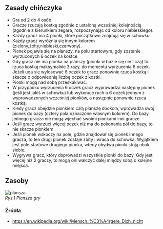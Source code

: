 ## Zasady chińczyka
* Gra od 2 do 4 osób.
* Gracze rzucają kostką zgodnie z ustaloną wcześniej kolejnością (zgodnie z kierunkiem zegara, rozpoczynając od koloru niebieskiego).
* Każdy gracz ma 4 pionki, które początkowo znajdują się w schowku.
* Każdy gracz wyróżnia się innym kolorem (zielony,żółty,niebieski,czerwony).
* Pionek pojawia się na planszy, na polu startowym, gdy zostanie wyrzuconych 6 oczek na kostce.
* Gdy gracz nie ma pionka na planszy (pionki w bazie się nie liczą) to rzuca kostką maksymalnie 3 razy, do momentu wyrzucenia 6 oczek. Jeżeli uda się wylosować 6 oczek to gracz ponownie rzuca kostką i skacze o odpowiednią liczbę oczek z kostki.
* Pionki mogą nad sobą przeskakiwać.
* W przypadku wyrzucenia 6 oczek gracz wyprowadza następny pionek (jeśli jest jakiś w schowku) lub wykonuje ruch o 6 oczek jednym z wyprowadzonych wcześniej pionków, a następnie ponownie rzuca kostką.
* Kiedy gracz obejdzie pionkiem całą planszę dookoła, wprowadza swój pionek do bazy (cztery pola oznaczone własnym kolorem). Do bazy jednego gracza nie mogą wjechać swoimi pionkami inni gracze.
* Jeśli gracz wyrzuci więcej oczek niż ma do pokonania pól do bazy, to nie skacze pionkiem.
* Jeśli pionek wskoczy na pole, gdzie znajdował się pionek innego gracza, to ten drugi pionek zostaje zbity i wraca do schowka. Wyjątkiem jest pole startowe drugiego pionka, wtedy obydwa pionki stoją obok siebie.
* Wygrywa gracz, który doprowadzi wszystkie pionki do bazy. Gdy jest więcej niż 2 graczy, to mogą oni walczyć dalej między sobą o kolejne miejsca.

## Zasoby
![plansza](https://user-images.githubusercontent.com/77828599/167295878-e5f4098d-669a-43ea-8df0-3d1d6027a3cd.png)\
*Rys.1 Plansza gry*

### Źródła
* https://en.wikipedia.org/wiki/Mensch_%C3%A4rgere_Dich_nicht

